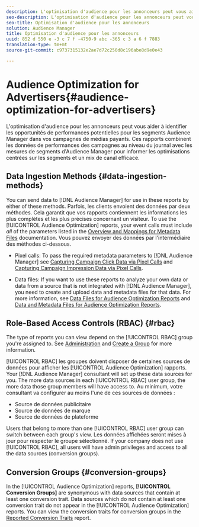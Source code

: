 ```yaml
---
description: L'optimisation d'audience pour les annonceurs peut vous aider à identifier les opportunités de performances potentielles pour les segments Audience Manager dans vos campagnes de médias payants. Ces rapports combinent les données de performances des campagnes au niveau du journal avec les mesures de segments d'Audience Manager pour informer les optimisations centrées sur les segments et un mix de canal efficace.
seo-description: L'optimisation d'audience pour les annonceurs peut vous aider à identifier les opportunités de performances potentielles pour les segments Audience Manager dans vos campagnes de médias payants. Ces rapports combinent les données de performances des campagnes au niveau du journal avec les mesures de segments d'Audience Manager pour informer les optimisations centrées sur les segments et un mix de canal efficace.
seo-title: Optimisation d'audience pour les annonceurs
solution: Audience Manager
title: Optimisation d'audience pour les annonceurs
uuid: 852 d 550 e -3 c 7 f -4750-9 abc -365 c 3 a 6 f 7883
translation-type: tm+mt
source-git-commit: c9737315132e2ae7d72c250d8c196abe8d9e0e43

---
```



# Audience Optimization for Advertisers{#audience-optimization-for-advertisers}

L'optimisation d'audience pour les annonceurs peut vous aider à identifier les opportunités de performances potentielles pour les segments Audience Manager dans vos campagnes de médias payants. Ces rapports combinent les données de performances des campagnes au niveau du journal avec les mesures de segments d'Audience Manager pour informer les optimisations centrées sur les segments et un mix de canal efficace.

## Data Ingestion Methods {#data-ingestion-methods}

You can send data to [!DNL Audience Manager] for use in these reports by either of these methods. Parfois, les clients envoient des données par deux méthodes. Cela garantit que vos rapports contiennent les informations les plus complètes et les plus précises concernant un visiteur. To use the [!UICONTROL Audience Optimization] reports, your event calls must include *all* of the parameters listed in the [Overview and Mappings for Metadata Files](../../../reporting/audience-optimization-reports/metadata-files-intro/metadata-file-overview.md) documentation. Vous pouvez envoyer des données par l'intermédiaire des méthodes ci-dessous.

* Pixel calls: To pass the required metadata parameters to [!DNL Audience Manager] see [Capturing Campaign Click Data via Pixel Calls](../../../integration/media-data-integration/click-data-pixels.md) and [Capturing Campaign Impression Data via Pixel Calls](../../../integration/media-data-integration/impression-data-pixels.md).

* Data files: If you want to use these reports to analyze your own data or data from a source that is not integrated with [!DNL Audience Manager], you need to create and upload data and metadata files for that data. For more information, see [Data Files for Audience Optimization Reports](../../../reporting/audience-optimization-reports/metadata-files-intro/datafiles-intro.md) and [Data and Metadata Files for Audience Optimization Reports](../../../reporting/audience-optimization-reports/metadata-files-intro/metadata-files-intro.md).

## Role-Based Access Controls (RBAC) {#rbac}

The type of reports you can view depend on the [!UICONTROL RBAC] group you're assigned to. See [Administration](../../../features/administration/administration-overview.md) and [Create a Group](../../../features/administration/administration-overview.md#create-group) for more information.

[!UICONTROL RBAC] les groupes doivent disposer de certaines sources de données pour afficher les [!UICONTROL Audience Optimization] rapports. Your [!DNL Audience Manager] consultant will set up these data sources for you. The more data sources in each [!UICONTROL RBAC] user group, the more data those group members will have access to. Au minimum, votre consultant va configurer au moins l'une de ces sources de données :

* Source de données publicitaire
* Source de données de marque
* Source de données de plateforme

Users that belong to more than one [!UICONTROL RBAC] user group can switch between each group's view. Les données affichées seront mises à jour pour respecter le groupe sélectionné. If your company does not use [!UICONTROL RBAC], all users will have admin privileges and access to all the data sources (conversion groups).

## Conversion Groups {#conversion-groups}

In the [!UICONTROL Audience Optimization] reports, **[!UICONTROL Conversion Groups]** are synonymous with data sources that contain at least one conversion trait. Data sources which do not contain at least one conversion trait do not appear in the [!UICONTROL Audience Optimization] reports. You can view the conversion traits for conversion groups in the [Reported Conversion Traits](../../../reporting/audience-optimization-reports/aor-advertisers/reported-conversion-traits.md) report.
